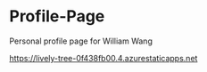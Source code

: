 # Profile-Page
 Personal profile page for William Wang


https://lively-tree-0f438fb00.4.azurestaticapps.net

